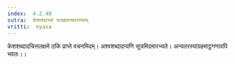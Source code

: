 ```yaml
---
index:  4.2.48
sutra:  केशाश्वाभ्यां यञ्छावन्यतरस्याम्
vritti:  nyasa
---
```


केशशब्दादचित्तलक्षमे ठकि प्राप्ते वचनमिदम्। अश्वशब्दादप्यणि सूत्रमिदमारभ्यते। अन्यतरस्यांग्रहमाट्ठगणावपि भवतः।।

